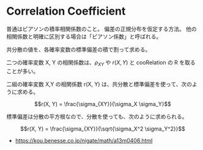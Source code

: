 # Correlation Coefficient

普通はピアソンの積率相関係数のこと。
偏差の正規分布を仮定する方法。
他の相関係数と明確に区別する場合は「ピアソン係数」と呼ばれる。

共分散の値を、各確率変数の標準偏差の積で割って求める。

二つの確率変数 X, Y の相関係数は、$\rho_{XY}$ や $r(X, Y)$ と cooRelation の R を取ることが多い。

二組の確率変数 X,Y の相関係数 r(X, Y) は、共分散と標準偏差を使って、次のように求める。

$$r(X, Y) = \frac{\sigma_{XY}}{\sigma_X \sigma_Y}$$

標準偏差は分散の平方根なので、分散を使っても、次のように求められる。

$$r(X, Y) = \frac{\sigma_{XY}}{\sqrt{\sigma_X^2 \sigma_Y^2}}$$

- https://kou.benesse.co.jp/nigate/math/a13m0406.html
